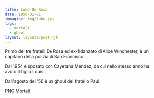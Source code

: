 ```yaml
---
title: Luke De Rosa
date: 1956-01-01
immagine: img/luke.jpg
tags:
  - mortali
  - ghoul
layout: layouts/post.njk
---
```


Primo dei tre fratelli De Rosa ed ex-fidanzato di Alice Winchester, è un capitano della polizia di San Francisco.

Dal 1954 è sposato con Cayetana Mendez, da cui nello stesso anno ha avuto il figlio Louis.

Dall'agosto del '56 è un ghoul del fratello Paul.   

<a href="http://xabacadabra.com/cursed-legacy/png-mortali.html" class="button back">PNG Mortali</a> 